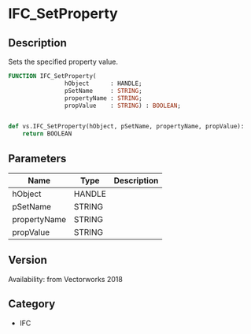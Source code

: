 # IFC_SetProperty

## Description
Sets the specified property value.

```pascal
FUNCTION IFC_SetProperty(
				hObject      : HANDLE;
				pSetName     : STRING;
				propertyName : STRING;
				propValue    : STRING) : BOOLEAN;
```

```python

def vs.IFC_SetProperty(hObject, pSetName, propertyName, propValue):
    return BOOLEAN
```

## Parameters
|Name|Type|Description|
|---|---|---|
|hObject|HANDLE||
|pSetName|STRING||
|propertyName|STRING||
|propValue|STRING||

## Version
Availability: from Vectorworks 2018
## Category
* IFC

